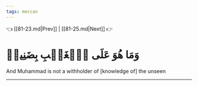 ```yaml
---
tags: meccan
---
```


👈 [[81-23.md|Prev]] | [[81-25.md|Next]] 👉

# وَمَا هُوَ عَلَى ٱلۡغَيۡبِ بِضَنِينٖ

And Muhammad is not a withholder of [knowledge of] the unseen

---

